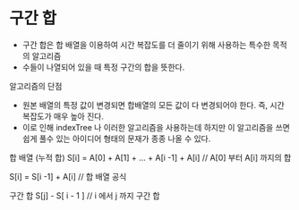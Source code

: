 
# 구간 합 
- 구간 합은 합 배열을 이용하여 시간 복잡도를 더 줄이기 위해 사용하는 특수한 목적의 알고리즘 
- 수들이 나열되어 있을 때 특정 구간의 합을 뜻한다. 

알고리즘의 단점 
- 원본 배열의 특정 값이 변경되면 합배열의 모든 값이 다 변경되어야 한다. 즉, 시간복잡도가 매우 높아 진다. 
- 이로 인해 indexTree 나 이러한 알고리즘을 사용하는데 하지만 이 알고리즘을 쓰면 쉽게 풀수 있는 아이디어 형태의 문재가 종종 나올 수 있다.

합 배열 (누적 합) 
S\[i] = A\[0] + A\[1] + ... + A\[i -1] + A\[i] // A\[0] 부터 A\[i] 까지의 합

S\[i] = S\[i -1] + A\[i]   // 합 배열 공식 

구간 합 
S\[j] - S\[ i - 1 ]     // i 에서 j 까지 구간 합 


